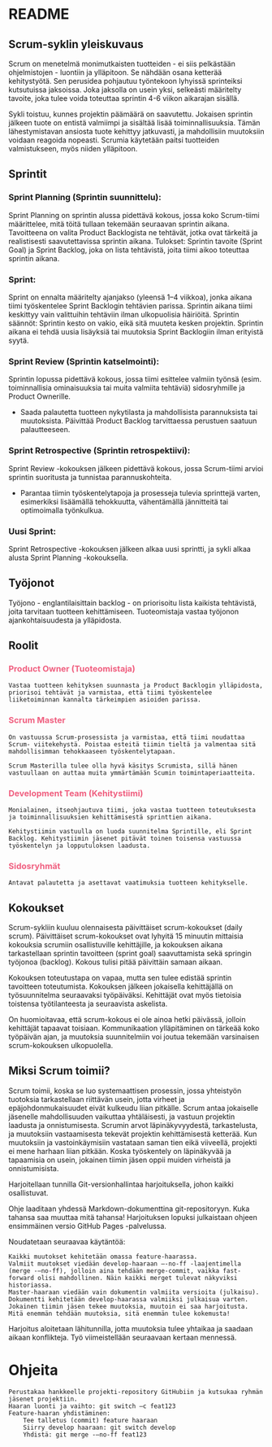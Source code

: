 # README

## Scrum-syklin yleiskuvaus

Scrum on menetelmä monimutkaisten tuotteiden - ei siis pelkästään ohjelmistojen - luontiin ja ylläpitoon. Se nähdään osana ketterää kehitystyötä. Sen perusidea pohjautuu työntekoon lyhyissä sprinteiksi kutsutuissa jaksoissa. Joka jaksolla on usein yksi, selkeästi määritelty tavoite, joka tulee voida toteuttaa sprintin 4-6 viikon aikarajan sisällä.

Sykli toistuu, kunnes projektin päämäärä on saavutettu. Jokaisen sprintin jälkeen tuote on entistä valmiimpi ja sisältää lisää toiminnallisuuksia. Tämän lähestymistavan ansiosta tuote kehittyy jatkuvasti, ja mahdollisiin muutoksiin voidaan reagoida nopeasti. Scrumia käytetään paitsi tuotteiden valmistukseen, myös niiden ylläpitoon.

## Sprintit

### Sprint Planning (Sprintin suunnittelu):
Sprint Planning on sprintin alussa pidettävä kokous, jossa koko Scrum-tiimi määrittelee, mitä töitä tullaan tekemään seuraavan sprintin aikana. Tavoitteena on valita Product Backlogista ne tehtävät, jotka ovat tärkeitä ja realistisesti saavutettavissa sprintin aikana.
Tulokset: Sprintin tavoite (Sprint Goal) ja Sprint Backlog, joka on lista tehtävistä, joita tiimi aikoo toteuttaa sprintin aikana.

### Sprint:
Sprint on ennalta määritelty ajanjakso (yleensä 1–4 viikkoa), jonka aikana tiimi työskentelee Sprint Backlogin tehtävien parissa. Sprintin aikana tiimi keskittyy vain valittuihin tehtäviin ilman ulkopuolisia häiriöitä.
Sprintin säännöt:
Sprintin kesto on vakio, eikä sitä muuteta kesken projektin.
Sprintin aikana ei tehdä uusia lisäyksiä tai muutoksia Sprint Backlogiin ilman erityistä syytä.

### Sprint Review (Sprintin katselmointi):
Sprintin lopussa pidettävä kokous, jossa tiimi esittelee valmiin työnsä (esim. toiminnallisia ominaisuuksia tai muita valmiita tehtäviä) sidosryhmille ja Product Ownerille.
* Saada palautetta tuotteen nykytilasta ja mahdollisista parannuksista tai muutoksista. Päivittää Product Backlog tarvittaessa perustuen saatuun palautteeseen.

### Sprint Retrospective (Sprintin retrospektiivi):
Sprint Review -kokouksen jälkeen pidettävä kokous, jossa Scrum-tiimi arvioi sprintin suoritusta ja tunnistaa parannuskohteita.
* Parantaa tiimin työskentelytapoja ja prosesseja tulevia sprinttejä varten, esimerkiksi lisäämällä tehokkuutta, vähentämällä jännitteitä tai optimoimalla työnkulkua.

### Uusi Sprint:
Sprint Retrospective -kokouksen jälkeen alkaa uusi sprintti, ja sykli alkaa alusta Sprint Planning -kokouksella.

## Työjonot

Työjono - englantilaisittain backlog - on priorisoitu lista kaikista tehtävistä, joita tarvitaan tuotteen kehittämiseen. Tuoteomistaja vastaa työjonon ajankohtaisuudesta ja ylläpidosta.

## Roolit

### <span style="color: #f06080">Product Owner (Tuoteomistaja)</span>

```
Vastaa tuotteen kehityksen suunnasta ja Product Backlogin ylläpidosta,
priorisoi tehtävät ja varmistaa, että tiimi työskentelee
liiketoiminnan kannalta tärkeimpien asioiden parissa.
```

### <span style="color: #f06080">Scrum Master</span>

```
On vastuussa Scrum-prosessista ja varmistaa, että tiimi noudattaa Scrum- viitekehystä. Poistaa esteitä tiimin tieltä ja valmentaa sitä mahdollisimman tehokkaaseen työskentelytapaan.

Scrum Masterilla tulee olla hyvä käsitys Scrumista, sillä hänen vastuullaan on auttaa muita ymmärtämään Scumin toimintaperiaatteita.
```

### <span style="color: #f06080">Development Team (Kehitystiimi)</span>

```
Monialainen, itseohjautuva tiimi, joka vastaa tuotteen toteutuksesta
ja toiminnallisuuksien kehittämisestä sprinttien aikana.

Kehitystiimin vastuulla on luoda suunnitelma Sprintille, eli Sprint Backlog. Kehitystiimin jäsenet pitävät toinen toisensa vastuussa työskentelyn ja lopputuloksen laadusta.
```

### <span style="color: #f06080">Sidosryhmät</span>

```
Antavat palautetta ja asettavat vaatimuksia tuotteen kehitykselle.
```

## Kokoukset

Scrum-sykliin kuuluu olennaisesta päivittäiset scrum-kokoukset (daily scrum). Päivittäiset scrum-kokoukset ovat lyhyitä 15 minuutin mittaisia kokouksia scrumiin osallistuville kehittäjille, ja kokouksen aikana tarkastellaan sprintin tavoitteen (sprint goal) saavuttamista sekä springin työjonoa (backlog). Kokous tulisi pitää päivittäin samaan aikaan.

Kokouksen toteutustapa on vapaa, mutta sen tulee edistää sprintin tavoitteen toteutumista. Kokouksen jälkeen jokaisella kehittäjällä on työsuunnitelma seuraavaksi työpäiväksi. Kehittäjät ovat myös tietoisia toistensa työtilanteesta ja seuraavista askelista.

On huomioitavaa, että scrum-kokous ei ole ainoa hetki päivässä, jolloin kehittäjät tapaavat toisiaan. Kommunikaation ylläpitäminen on tärkeää koko työpäivän ajan, ja muutoksia suunnitelmiin voi joutua tekemään varsinaisen scrum-kokouksen ulkopuolella.

## Miksi Scrum toimii?

Scrum toimii, koska se luo systemaattisen prosessin, jossa yhteistyön tuotoksia tarkastellaan riittävän usein, jotta virheet ja epäjohdonmukaisuudet eivät kulkeudu liian pitkälle. Scrum antaa jokaiselle jäsenelle mahdollisuuden vaikuttaa yhtäläisesti, ja vastuun projektin laadusta ja onnistumisesta. Scrumin arvot läpinäkyvyydestä, tarkastelusta, ja muutoksiin vastaamisesta tekevät projektin kehittämisestä ketterää. Kun muutoksiin ja vastoinkäymisiin vastataan saman tien eikä viiveellä, projekti ei mene harhaan liian pitkään. Koska työskentely on läpinäkyvää ja tapaamisia on usein, jokainen tiimin jäsen oppii muiden virheistä ja onnistumisista.

Harjoitellaan tunnilla Git-versionhallintaa harjoituksella, johon kaikki osallistuvat.

Ohje laaditaan yhdessä Markdown-dokumenttina git-repositoryyn. Kuka tahansa saa muuttaa mitä tahansa! Harjoituksen lopuksi julkaistaan ohjeen ensimmäinen versio GitHub Pages -palvelussa.

Noudatetaan seuraavaa käytäntöä:

    Kaikki muutokset kehitetään omassa feature-haarassa.
    Valmiit muutokset viedään develop-haaraan –-no-ff -laajentimella (merge -–no-ff), jolloin aina tehdään merge-commit, vaikka fast-forward olisi mahdollinen. Näin kaikki merget tulevat näkyviksi historiassa.
    Master-haaraan viedään vain dokumentin valmiita versioita (julkaisu). Dokumentti kehitetään develop-haarassa valmiiksi julkaisua varten.
    Jokainen tiimin jäsen tekee muutoksia, muutoin ei saa harjoitusta. Mitä enemmän tehdään muutoksia, sitä enemmän tulee kokemusta!

Harjoitus aloitetaan lähitunnilla, jotta muutoksia tulee yhtaikaa ja saadaan aikaan konflikteja. Työ viimeistellään seuraavaan kertaan mennessä.

# Ohjeita

    Perustakaa hankkeelle projekti-repository GitHubiin ja kutsukaa ryhmän jäsenet projektiin.
    Haaran luonti ja vaihto: git switch –c feat123
    Feature-haaran yhdistäminen:
        Tee talletus (commit) feature haaraan
        Siirry develop haaraan: git switch develop
        Yhdistä: git merge -–no-ff feat123
